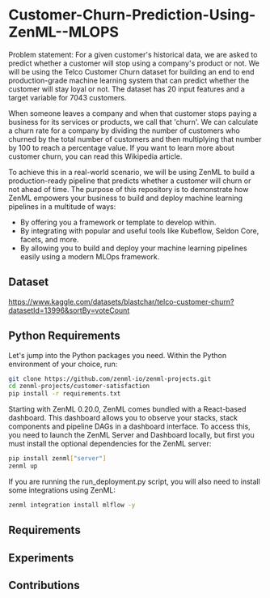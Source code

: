 # Customer-Churn-Prediction-Using-ZenML--MLOPS


Problem statement: For a given customer's historical data, we are asked to predict whether a customer will stop using a company's product or not. We will be using the Telco Customer Churn dataset for building an end to end production-grade machine learning system that can predict whether the customer will stay loyal or not. The dataset has 20 input features and a target variable for 7043 customers.

When someone leaves a company and when that customer stops paying a business for its services or products, we call that 'churn'. We can calculate a churn rate for a company by dividing the number of customers who churned by the total number of customers and then multiplying that number by 100 to reach a percentage value. If you want to learn more about customer churn, you can read this Wikipedia article.

To achieve this in a real-world scenario, we will be using ZenML to build a production-ready pipeline that predicts whether a customer will churn or not ahead of time. The purpose of this repository is to demonstrate how ZenML empowers your business to build and deploy machine learning pipelines in a multitude of ways:

- By offering you a framework or template to develop within.
- By integrating with popular and useful tools like Kubeflow, Seldon Core, facets, and more.
- By allowing you to build and deploy your machine learning pipelines easily using a modern MLOps framework.


## Dataset
https://www.kaggle.com/datasets/blastchar/telco-customer-churn?datasetId=13996&sortBy=voteCount



## Python Requirements
Let's jump into the Python packages you need. Within the Python environment of your choice, run:
```bash
git clone https://github.com/zenml-io/zenml-projects.git
cd zenml-projects/customer-satisfaction
pip install -r requirements.txt
```
Starting with ZenML 0.20.0, ZenML comes bundled with a React-based dashboard. This dashboard allows you to observe your stacks, stack components and pipeline DAGs in a dashboard interface. To access this, you need to launch the ZenML Server and Dashboard locally, but first you must install the optional dependencies for the ZenML server:
```bash
pip install zenml["server"]
zenml up
```

If you are running the run_deployment.py script, you will also need to install some integrations using ZenML:
```bash
zenml integration install mlflow -y
```

## Requirements
## Experiments
## Contributions





